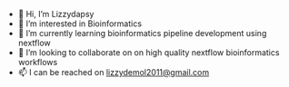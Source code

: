 - 👋 Hi, I’m Lizzydapsy
- 👀 I’m interested in Bioinformatics
- 🌱 I’m currently learning bioinformatics pipeline development using nextflow
- 💞️ I’m looking to collaborate on on high quality nextflow bioinformatics workflows
- 📫 I can be reached on lizzydemol2011@gmail.com

<!---
Lizzydapsy/Lizzydapsy is a ✨ special ✨ repository because its `README.md` (this file) appears on your GitHub profile.
You can click the Preview link to take a look at your changes.
--->
